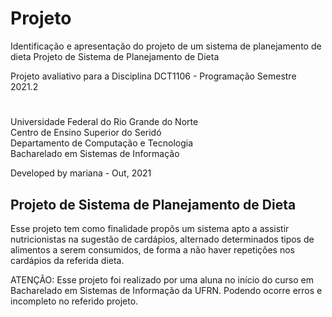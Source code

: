 # Projeto
Identificação e apresentação do projeto de um sistema de planejamento de dieta
Projeto de Sistema de Planejamento de Dieta

Projeto avaliativo para a Disciplina DCT1106 - Programação Semestre 2021.2

# 

Universidade Federal do Rio Grande do Norte \
Centro de Ensino Superior do Seridó \
Departamento de Computação e Tecnologia \
Bacharelado em Sistemas de Informação

Developed by mariana - Out, 2021

## Projeto de Sistema de Planejamento de Dieta

Esse projeto tem como finalidade propôs um sistema apto a assistir nutricionistas na sugestão de cardápios, alternado determinados tipos de alimentos a serem consumidos, de forma a não haver repetições nos cardápios da referida dieta. 

ATENÇÃO: Esse projeto foi realizado por uma aluna no início do curso em Bacharelado em Sistemas de Informação da UFRN. Podendo ocorre erros e incompleto no referido projeto.


